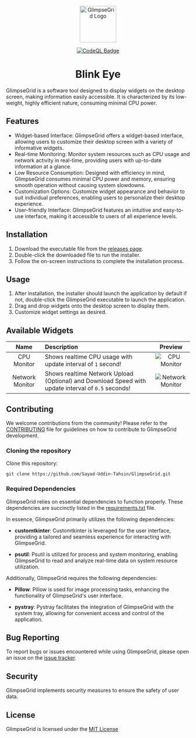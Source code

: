 <p align="center">
  <img src="https://raw.githubusercontent.com/Sayad-Uddin-Tahsin/GlimpseGrid/main/application/assets/Icon.ico" height=100 width=100 alt="GlimpseGrid Logo">
</p>

<p align="center"><a href="https://github.com/Sayad-Uddin-Tahsin/GlimpseGrid/actions/workflows/github-code-scanning/codeql"><img src="https://github.com/Sayad-Uddin-Tahsin/GlimpseGrid/actions/workflows/github-code-scanning/codeql/badge.svg" alt="CodeQL Badge"></a></p>

<h1 align="center">Blink Eye</h1>

GlimpseGrid is a software tool designed to display widgets on the desktop screen, making information easily accessible. It is characterized by its low-weight, highly efficient nature, consuming minimal CPU power.

## Features

- Widget-based Interface: GlimpseGrid offers a widget-based interface, allowing users to customize their desktop screen with a variety of informative widgets.
- Real-time Monitoring: Monitor system resources such as CPU usage and network activity in real-time, providing users with up-to-date information at a glance.
- Low Resource Consumption: Designed with efficiency in mind, GlimpseGrid consumes minimal CPU power and memory, ensuring smooth operation without causing system slowdowns.
- Customization Options: Customize widget appearance and behavior to suit individual preferences, enabling users to personalize their desktop experience.
- User-friendly Interface: GlimpseGrid features an intuitive and easy-to-use interface, making it accessible to users of all experience levels.

## Installation

1. Download the executable file from the [releases page](https://github.com/Sayad-Uddin-Tahsin/GlimpseGrid/releases).
2. Double-click the downloaded file to run the installer.
3. Follow the on-screen instructions to complete the installation process.

## Usage

1. After installation, the installer should launch the application by default if not, double-click the GlimpseGrid executable to launch the application.
2. Drag and drop widgets onto the desktop screen to display them.
3. Customize widget settings as desired.

## Available Widgets
| Name | Description | Preview |
| :---:         |     :---      | :---: |
| CPU Monitor   | Shows realtime CPU usage with update interval of `1` second!     | ![CPU Monitor](https://github.com/Sayad-Uddin-Tahsin/GlimpseGrid/assets/89304780/567b7425-1ad7-444c-82f4-c54894e971bb) |
| Network Monitor     | Shows realtime Network Upload (Optional) and Download Speed with update interval of `0.5` seconds!      | ![Network Monitor](https://github.com/Sayad-Uddin-Tahsin/GlimpseGrid/assets/89304780/a5be3025-4ff9-4e02-a2da-b7af4e767ef3) |

## Contributing

We welcome contributions from the community! Please refer to the [CONTRIBUTING](./CONTRIBUTING.md) file for guidelines on how to contribute to GlimpseGrid development.

### Cloning the repository

Clone this repository:

```console
git clone https://github.com/Sayad-Uddin-Tahsin/GlimpseGrid.git
```

### Required Dependencies

GlimpseGrid relies on essential dependencies to function properly. These dependencies are succinctly listed in the [requirements.txt](./application/requirements.txt) file.

In essence, GlimpseGrid primarily utilizes the following dependencies:

- **customtkinter**: Customtkinter is leveraged for the user interface, providing a tailored and seamless experience for interacting with GlimpseGrid.

- **psutil**: Psutil is utilized for process and system monitoring, enabling GlimpseGrid to read and analyze real-time data on system resource utilization.

Additionally, GlimpseGrid requires the following dependencies:

- **Pillow**: Pillow is used for image processing tasks, enhancing the functionality of GlimpseGrid's user interface.

- **pystray**: Pystray facilitates the integration of GlimpseGrid with the system tray, allowing for convenient access and control of the application.

## Bug Reporting

To report bugs or issues encountered while using GlimpseGrid, please open an issue on the [issue tracker](https://github.com/Sayad-Uddin-Tahsin/GlimpseGrid/issues).

## Security

GlimpseGrid implements security measures to ensure the safety of user data.

## License

GlimpseGrid is licensed under the [MIT License](./LICENSE)
